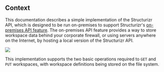 ## Context

This documentation describes a simple implementation of the Structurizr API, which is designed to be run on-premises to support Structurizr's [on-premises API feature](https://structurizr.com/help/on-premises-api). The on-premises API feature provides a way to store workspace data behind your corporate firewall, or using servers anywhere on the Internet, by hosting a local version of the Structurizr API.

![](embed:Context)

This implementation supports the two basic operations required to ```GET``` and ```PUT``` workspaces, with workspace definitions being stored on the file system.
